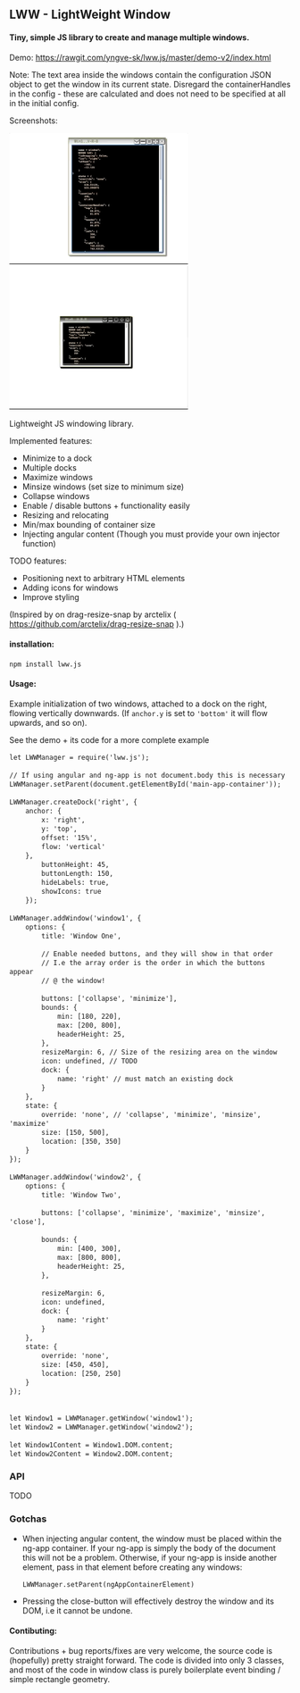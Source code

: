 ## LWW - LightWeight Window

#### Tiny, simple JS library to create and manage multiple windows.

Demo: https://rawgit.com/yngve-sk/lww.js/master/demo-v2/index.html

Note: The text area inside the windows contain the configuration JSON object to get the window in its current state. Disregard the containerHandles in the config - these are calculated and does not need to be specified at all in the initial config.

Screenshots:

![alt text](./screenshots/demo1.gif "Minimizing windows")
![alt text](./screenshots/demo2.gif "Resizing a window")


Lightweight JS windowing library.

Implemented features:
* Minimize to a dock
* Multiple docks
* Maximize windows
* Minsize windows (set size to minimum size)
* Collapse windows
* Enable / disable buttons + functionality easily
* Resizing and relocating
* Min/max bounding of container size
* Injecting angular content (Though you must provide your own injector function)

TODO features:
* Positioning next to arbitrary HTML elements
* Adding icons for windows
* Improve styling


(Inspired by on drag-resize-snap by arctelix ( https://github.com/arctelix/drag-resize-snap ).)


#### installation:

    npm install lww.js

#### Usage:
Example initialization of two windows, attached to a dock on the right, flowing
vertically downwards. (If ```anchor.y``` is set to ```'bottom'``` it will flow upwards, and so on).

See the demo + its code for a more complete example

```
let LWWManager = require('lww.js');

// If using angular and ng-app is not document.body this is necessary
LWWManager.setParent(document.getElementById('main-app-container'));

LWWManager.createDock('right', {
    anchor: {
        x: 'right',
        y: 'top',
        offset: '15%',
        flow: 'vertical'
    },
        buttonHeight: 45,
        buttonLength: 150,
        hideLabels: true,
        showIcons: true
    });

LWWManager.addWindow('window1', {
    options: {
        title: 'Window One',

        // Enable needed buttons, and they will show in that order
        // I.e the array order is the order in which the buttons appear
        // @ the window!

        buttons: ['collapse', 'minimize'],
        bounds: {
            min: [180, 220],
            max: [200, 800],
            headerHeight: 25,
        },
        resizeMargin: 6, // Size of the resizing area on the window
        icon: undefined, // TODO
        dock: {
            name: 'right' // must match an existing dock
        }
    },
    state: {
        override: 'none', // 'collapse', 'minimize', 'minsize', 'maximize'
        size: [150, 500],
        location: [350, 350]
    }
});

LWWManager.addWindow('window2', {
    options: {
        title: 'Window Two',

        buttons: ['collapse', 'minimize', 'maximize', 'minsize', 'close'],

        bounds: {
            min: [400, 300],
            max: [800, 800],
            headerHeight: 25,
        },

        resizeMargin: 6,
        icon: undefined,
        dock: {
            name: 'right'
        }
    },
    state: {
        override: 'none',
        size: [450, 450],
        location: [250, 250]
    }
});


let Window1 = LWWManager.getWindow('window1');
let Window2 = LWWManager.getWindow('window2');

let Window1Content = Window1.DOM.content;
let Window2Content = Window2.DOM.content;
```
### API
TODO


### Gotchas
* When injecting angular content, the window must be placed within the ng-app container. If your ng-app is simply the body of the document this will not be a problem. Otherwise, if your ng-app is inside another element, pass in that element before creating any windows:
    ```
    LWWManager.setParent(ngAppContainerElement)
    ```
* Pressing the close-button will effectively destroy the window and its DOM, i.e it cannot be undone.

#### Contibuting:
 Contributions + bug reports/fixes are very welcome, the source code is (hopefully) pretty straight forward. The code is divided into only 3 classes, and most of the code in window class is purely boilerplate event binding / simple rectangle geometry.